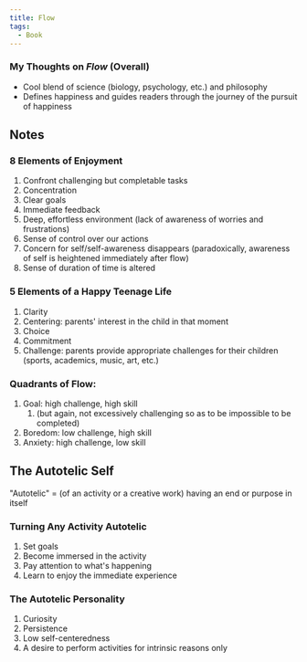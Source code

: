 ```yaml
---
title: Flow
tags:
  - Book
---
```


### My Thoughts on _Flow_ (Overall)
- Cool blend of science (biology, psychology, etc.) and philosophy
- Defines happiness and guides readers through the journey of the pursuit of happiness

## Notes
### 8 Elements of Enjoyment
1. Confront challenging but completable tasks
2. Concentration
3. Clear goals
4. Immediate feedback
5. Deep, effortless environment (lack of awareness of worries and frustrations)
6. Sense of control over our actions
7. Concern for self/self-awareness disappears (paradoxically, awareness of self is heightened immediately after flow)
8. Sense of duration of time is altered

### 5 Elements of a Happy Teenage Life
1. Clarity
2. Centering: parents' interest in the child in that moment
3. Choice
4. Commitment
5. Challenge: parents provide appropriate challenges for their children (sports, academics, music, art, etc.)

### Quadrants of Flow:
1. Goal: high challenge, high skill
    1. (but again, not excessively challenging so as to be impossible to be completed)
2. Boredom: low challenge, high skill
3. Anxiety: high challenge, low skill

## The Autotelic Self
"Autotelic" = (of an activity or a creative work) having an end or purpose in itself

### Turning Any Activity Autotelic
1. Set goals
2. Become immersed in the activity
3. Pay attention to what's happening
4. Learn to enjoy the immediate experience

### The Autotelic Personality
1. Curiosity
2. Persistence
3. Low self-centeredness
4. A desire to perform activities for intrinsic reasons only
